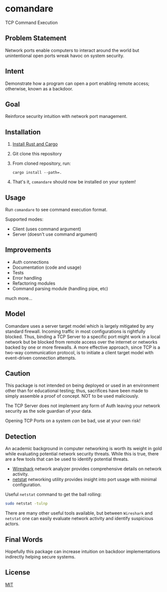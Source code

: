 # comandare

TCP Command Execution

## Problem Statement

Network ports enable computers to interact around the world but unintentional open ports wreak havoc on system security.

## Intent

Demonstrate how a program can open a port enabling remote access; otherwise, known as a backdoor.

## Goal

Reinforce security intuition with network port management.

## Installation

1. [Install Rust and Cargo](https://doc.rust-lang.org/cargo/getting-started/installation.html)
2. Git clone this repository
3. From cloned repository, run:

   `cargo install --path=.`

4. That's it, `comandare` should now be installed on your system!

## Usage

Run `comandare` to see command execution format.

Supported modes:

- Client (uses command argument)
- Server (doesn't use command argument)

## Improvements

- Auth connections
- Documentation (code and usage)
- Tests
- Error handling
- Refactoring modules
- Command parsing module (handling pipe, etc)

much more...

## Model

Comandare uses a server target model which is largely mitigated by any standard firewall. Incoming traffic in most configurations is rightfully blocked. Thus, binding a TCP Server to a specific port might work in a local network but be blocked from remote access over the internet or networks backed by one or more firewalls. A more effective approach, since TCP is a two-way communication protocol, is to initiate a client target model with event-driven connection attempts.

## Caution

This package is not intended on being deployed or used in an environment other than for educational testing; thus, sacrifices have been made to simply assemble a proof of concept. NOT to be used maliciously. 

The TCP Server does not implement any form of Auth leaving your network security as the sole guardian of your data.

Opening TCP Ports on a system *can* be bad, use at your own risk!

## Detection

An academic background in computer networking is worth its weight in gold while evaluating potential network security threats. While this is true, there are a few tools that can be used to identify potential threats.

- [Wireshark](https://www.wireshark.org/) network analyzer provides comprehensive details on network activity.
- [netstat](https://en.wikipedia.org/wiki/Netstat) networking utility provides insight into port usage with minimal configuration.

Useful `netstat` command to get the ball rolling:

```bash
sudo netstat -tulnp
```

There are many other useful tools available, but between `Wireshark` and `netstat` one can easily evaluate network activity and identify suspicious actors.

## Final Words

Hopefully this package can increase intuition on backdoor implementations indirectly helping secure systems.

## License

[MIT](LICENSE)
